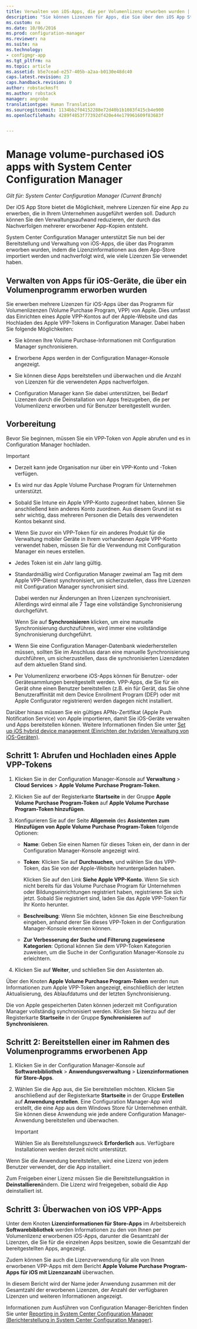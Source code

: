 ```yaml
---
title: Verwalten von iOS-Apps, die per Volumenlizenz erworben wurden | System Center Configuration Manager
description: "Sie können Lizenzen für Apps, die Sie über den iOS App Store erworben haben, bereitstellen, verwalten und nachverfolgen."
ms.custom: na
ms.date: 10/06/2016
ms.prod: configuration-manager
ms.reviewer: na
ms.suite: na
ms.technology:
- configmgr-app
ms.tgt_pltfrm: na
ms.topic: article
ms.assetid: b5e7cead-e257-405b-a2aa-b0130e48dc40
caps.latest.revision: 23
caps.handback.revision: 0
author: robstackmsft
ms.author: robstack
manager: angrobe
translationtype: Human Translation
ms.sourcegitcommit: 1134bb2f04152288e72d40b1b1083f415cb4e900
ms.openlocfilehash: 4289f4853f77392df420e44e179961609f83683f


---
```

# <a name="manage-volume-purchased-ios-apps-with-system-center-configuration-manager"></a>Manage volume-purchased iOS apps with System Center Configuration Manager

*Gilt für: System Center Configuration Manager (Current Branch)*



 Der iOS App Store bietet die Möglichkeit, mehrere Lizenzen für eine App zu erwerben, die in Ihrem Unternehmen ausgeführt werden soll. Dadurch können Sie den Verwaltungsaufwand reduzieren, der durch das Nachverfolgen mehrerer erworbener App-Kopien entsteht.  

 System Center Configuration Manager unterstützt Sie nun bei der Bereitstellung und Verwaltung von iOS-Apps, die über das Programm erworben wurden, indem die Lizenzinformationen aus dem App-Store importiert werden und nachverfolgt wird, wie viele Lizenzen Sie verwendet haben.  

## <a name="manage-volume-purchased-apps-for-ios-devices"></a>Verwalten von Apps für iOS-Geräte, die über ein Volumenprogramm erworben wurden  
 Sie erwerben mehrere Lizenzen für iOS-Apps über das Programm für Volumenlizenzen (Volume Purchase Program, VPP) von Apple. Dies umfasst das Einrichten eines Apple VPP-Kontos auf der Apple-Website und das Hochladen des Apple VPP-Tokens in Configuration Manager. Dabei haben Sie folgende Möglichkeiten:  

-   Sie können Ihre Volume Purchase-Informationen mit Configuration Manager synchronisieren.  

-   Erworbene Apps werden in der Configuration Manager-Konsole angezeigt.  

-   Sie können diese Apps bereitstellen und überwachen und die Anzahl von Lizenzen für die verwendeten Apps nachverfolgen.  

-   Configuration Manager kann Sie dabei unterstützen, bei Bedarf Lizenzen durch die Deinstallation von Apps freizugeben, die per Volumenlizenz erworben und für Benutzer bereitgestellt wurden.  

## <a name="before-you-start"></a>Vorbereitung  
 Bevor Sie beginnen, müssen Sie ein VPP-Token von Apple abrufen und es in Configuration Manager hochladen.  

> [!IMPORTANT]  
>  -   Derzeit kann jede Organisation nur über ein VPP-Konto und -Token verfügen.  
> -   Es wird nur das Apple Volume Purchase Program für Unternehmen unterstützt.  
> -   Sobald Sie Intune ein Apple VPP-Konto zugeordnet haben, können Sie anschließend kein anderes Konto zuordnen. Aus diesem Grund ist es sehr wichtig, dass mehreren Personen die Details des verwendeten Kontos bekannt sind.  
> -   Wenn Sie zuvor ein VPP-Token für ein anderes Produkt für die Verwaltung mobiler Geräte in Ihrem vorhandenen Apple VPP-Konto verwendet haben, müssen Sie für die Verwendung mit Configuration Manager ein neues erstellen.  
> -   Jedes Token ist ein Jahr lang gültig.  
> -   Standardmäßig wird Configuration Manager zweimal am Tag mit dem Apple VPP-Dienst synchronisiert, um sicherzustellen, dass Ihre Lizenzen mit Configuration Manager synchronisiert sind.  
>   
>      Dabei werden nur Änderungen an Ihren Lizenzen synchronisiert. Allerdings wird einmal alle 7 Tage eine vollständige Synchronisierung durchgeführt.  
>   
>      Wenn Sie auf **Synchronisieren** klicken, um eine manuelle Synchronisierung durchzuführen, wird immer eine vollständige Synchronisierung durchgeführt.  
> -   Wenn Sie eine Configuration Manager-Datenbank wiederherstellen müssen, sollten Sie im Anschluss daran eine manuelle Synchronisierung durchführen, um sicherzustellen, dass die synchronisierten Lizenzdaten auf dem aktuellen Stand sind.  
> -   Per Volumenlizenz erworbene iOS-Apps können für Benutzer- oder Gerätesammlungen bereitgestellt werden. VPP-Apps, die Sie für ein Gerät ohne einen Benutzer bereitstellen (z.B. ein für Gerät, das Sie ohne Benutzeraffinität mit dem Device Enrollment Program (DEP) oder mit Apple Configurator registrieren) werden dagegen nicht installiert.  

 Darüber hinaus müssen Sie ein gültiges APNs-Zertifikat (Apple Push Notification Service) von Apple importieren, damit Sie iOS-Geräte verwalten und Apps bereitstellen können. Weitere Informationen finden Sie unter [Set up iOS hybrid device management (Einrichten der hybriden Verwaltung von iOS-Geräten)](../../mdm/deploy-use/set-up-ios-hybrid-device-management.md).  

## <a name="step-1---to-get-and-upload-an-apple-vpp-token"></a>Schritt 1: Abrufen und Hochladen eines Apple VPP-Tokens  
  
1.  Klicken Sie in der Configuration Manager-Konsole auf **Verwaltung** > **Cloud Services** > **Apple Volume Purchase Program-Token**.   
  
3.  Klicken Sie auf der Registerkarte **Startseite** in der Gruppe **Apple Volume Purchase Program-Token** auf **Apple Volume Purchase Program-Token hinzufügen**.  

4.  Konfigurieren Sie auf der Seite **Allgemein** des **Assistenten zum Hinzufügen von Apple Volume Purchase Program-Token** folgende Optionen:   

    -   **Name**: Geben Sie einen Namen für dieses Token ein, der dann in der Configuration Manager-Konsole angezeigt wird.  

    -   **Token**: Klicken Sie auf **Durchsuchen**, und wählen Sie das VPP-Token, das Sie von der Apple-Website heruntergeladen haben.  

         Klicken Sie auf den Link **Siehe Apple VPP-Konto**. Wenn Sie sich nicht bereits für das Volume Purchase Program für Unternehmen oder Bildungseinrichtungen registriert haben, registrieren Sie sich jetzt. Sobald Sie registriert sind, laden Sie das Apple VPP-Token für Ihr Konto herunter.  

    -   **Beschreibung**: Wenn Sie möchten, können Sie eine Beschreibung eingeben, anhand derer Sie dieses VPP-Token in der Configuration Manager-Konsole erkennen können.  

    -   **Zur Verbesserung der Suche und Filterung zugewiesene Kategorien**: Optional können Sie dem VPP-Token Kategorien zuweisen, um die Suche in der Configuration Manager-Konsole zu erleichtern.  

5.  Klicken Sie auf **Weiter**, und schließen Sie den Assistenten ab.  
  
Über den Knoten **Apple Volume Purchase Program-Token** werden nun Informationen zum Apple VPP-Token angezeigt, einschließlich der letzten Aktualisierung, des Ablaufdatums und der letzten Synchronisierung. 
  
Die von Apple gespeicherten Daten können jederzeit mit Configuration Manager vollständig synchronisiert werden. Klicken Sie hierzu auf der Registerkarte **Startseite** in der Gruppe **Synchronisieren** auf **Synchronisieren**.  
  
## <a name="step-2---deploy-a-volume-purchased-app"></a>Schritt 2: Bereitstellen einer im Rahmen des Volumenprogramms erworbenen App  

1.  Klicken Sie in der Configuration Manager-Konsole auf **Softwarebibliothek** > **Anwendungsverwaltung** > **Lizenzinformationen für Store-Apps**.  

3.  Wählen Sie die App aus, die Sie bereitstellen möchten. Klicken Sie anschließend auf der Registerkarte **Startseite** in der Gruppe **Erstellen** auf **Anwendung erstellen**.
Eine Configuration Manager-App wird erstellt, die eine App aus dem Windows Store für Unternehmen enthält. Sie können diese Anwendung wie jede andere Configuration Manager-Anwendung bereitstellen und überwachen.

    > [!IMPORTANT]  
    > Wählen Sie als Bereitstellungszweck **Erforderlich** aus. Verfügbare Installationen werden derzeit nicht unterstützt.

 Wenn Sie die Anwendung bereitstellen, wird eine Lizenz von jedem Benutzer verwendet, der die App installiert.  

 Zum Freigeben einer Lizenz müssen Sie die Bereitstellungsaktion in **Deinstallieren**ändern. Die Lizenz wird freigegeben, sobald die App deinstalliert ist.  

## <a name="step-3---monitor-ios-vpp-apps"></a>Schritt 3: Überwachen von iOS VPP-Apps  
 Unter dem Knoten **Lizenzinformationen für Store-Apps** im Arbeitsbereich **Softwarebibliothek** werden Informationen zu den von Ihnen per Volumenlizenz erworbenen iOS-Apps, darunter die Gesamtzahl der Lizenzen, die Sie für die einzelnen Apps besitzen, sowie die Gesamtzahl der bereitgestellten Apps, angezeigt.

 Zudem können Sie auch die Lizenzverwendung für alle von Ihnen erworbenen VPP-Apps mit dem Bericht **Apple Volume Purchase Program-Apps für iOS mit Lizenzanzahl** überwachen.  

 In diesem Bericht wird der Name jeder Anwendung zusammen mit der Gesamtzahl der erworbenen Lizenzen, der Anzahl der verfügbaren Lizenzen und weiteren Informationen angezeigt.  

 Informationen zum Ausführen von Configuration Manager-Berichten finden Sie unter [Reporting in System Center Configuration Manager (Berichterstellung in System Center Configuration Manager)](../../core/servers/manage/reporting.md).  



<!--HONumber=Nov16_HO1-->


